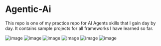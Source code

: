 # Agentic-Ai
This repo is one of my practice repo for AI Agents skills that I gain day by day.
It contains sample projects for all frameworks I have learned so far.

![image](https://github.com/user-attachments/assets/a908b24f-4471-4fe9-a39e-a92fff6baa98)
![image](https://github.com/user-attachments/assets/f6dfe5c7-5b6d-4e64-83a7-b51ac0228bf6)
![image](https://github.com/user-attachments/assets/5757886f-3fc3-41b8-acab-f79ccf57fecf)
![image](https://github.com/user-attachments/assets/8388d2ca-e00e-4156-8132-6f14162d4209)
![image](https://github.com/user-attachments/assets/7bd0dc64-46da-491d-ab67-ea447c4459c0)
![image](https://github.com/user-attachments/assets/a15476b0-c70c-4495-85df-ac8e55336c9c)

